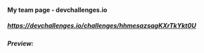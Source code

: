 #### My team page - devchallenges.io

##### https://devchallenges.io/challenges/hhmesazsqgKXrTkYkt0U

##### Preview:
